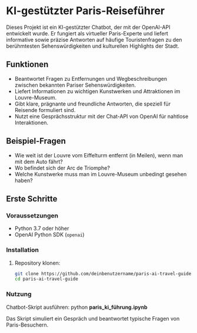 # KI-gestützter Paris-Reiseführer

Dieses Projekt ist ein KI-gestützter Chatbot, der mit der OpenAI-API entwickelt wurde. Er fungiert als virtueller Paris-Experte und liefert informative sowie präzise Antworten auf häufige Touristenfragen zu den berühmtesten Sehenswürdigkeiten und kulturellen Highlights der Stadt.

## Funktionen

- Beantwortet Fragen zu Entfernungen und Wegbeschreibungen zwischen bekannten Pariser Sehenswürdigkeiten.
- Liefert Informationen zu wichtigen Kunstwerken und Attraktionen im Louvre-Museum.
- Gibt klare, prägnante und freundliche Antworten, die speziell für Reisende formuliert sind.
- Nutzt eine Gesprächsstruktur mit der Chat-API von OpenAI für nahtlose Interaktionen.

## Beispiel-Fragen

- Wie weit ist der Louvre vom Eiffelturm entfernt (in Meilen), wenn man mit dem Auto fährt?
- Wo befindet sich der Arc de Triomphe?
- Welche Kunstwerke muss man im Louvre-Museum unbedingt gesehen haben?

## Erste Schritte

### Voraussetzungen

- Python 3.7 oder höher
- OpenAI Python SDK (`openai`)

### Installation

1. Repository klonen:

   ```bash
   git clone https://github.com/deinbenutzername/paris-ai-travel-guide.git
   cd paris-ai-travel-guide

### Nutzung

Chatbot-Skript ausführen:
python **paris_ki_führung.ipynb**

Das Skript simuliert ein Gespräch und beantwortet typische Fragen von Paris-Besuchern.


    
